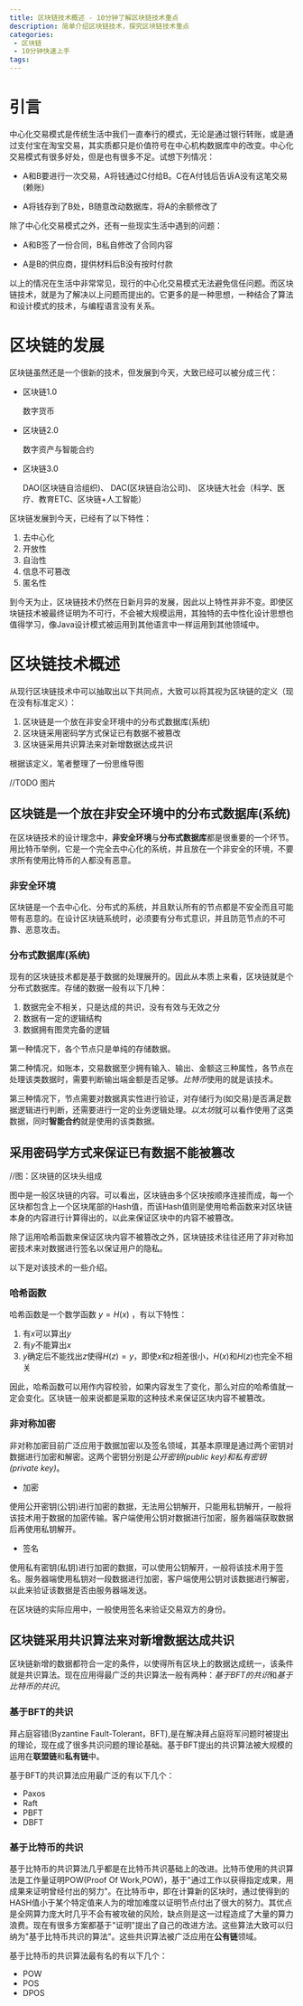 ```yaml
---
title: 区块链技术概述 - 10分钟了解区块链技术重点
description: 简单介绍区块链技术，探究区块链技术重点
categories:
 - 区块链
 - 10分钟快速上手
tags:
---
```


# 引言

中心化交易模式是传统生活中我们一直奉行的模式，无论是通过银行转账，或是通过支付宝在淘宝交易，其实质都只是价值符号在中心机构数据库中的改变。中心化交易模式有很多好处，但是也有很多不足。试想下列情况：

* A和B要进行一次交易，A将钱通过C付给B。C在A付钱后告诉A没有这笔交易(赖账)

* A将钱存到了B处，B随意改动数据库，将A的余额修改了

除了中心化交易模式之外，还有一些现实生活中遇到的问题：

* A和B签了一份合同，B私自修改了合同内容

* A是B的供应商，提供材料后B没有按时付款

以上的情况在生活中非常常见，现行的中心化交易模式无法避免信任问题。而区块链技术，就是为了解决以上问题而提出的。它更多的是一种思想，一种结合了算法和设计模式的技术，与编程语言没有关系。

# 区块链的发展

区块链虽然还是一个很新的技术，但发展到今天，大致已经可以被分成三代：

* 区块链1.0

    数字货币

* 区块链2.0

    数字资产与智能合约

* 区块链3.0

    DAO(区块链自洽组织)、 DAC(区块链自治公司)、 区块链大社会（科学、医疗、教育ETC、区块链+人工智能）

区块链发展到今天，已经有了以下特性：
1. 去中心化
2. 开放性
3. 自治性
4. 信息不可篡改
5. 匿名性

到今天为止，区块链技术仍然在日新月异的发展，因此以上特性并非不变。即使区块链技术被最终证明为不可行，不会被大规模运用，其独特的去中性化设计思想也值得学习，像Java设计模式被运用到其他语言中一样运用到其他领域中。

# 区块链技术概述

从现行区块链技术中可以抽取出以下共同点，大致可以将其视为区块链的定义（现在没有标准定义）：

1. 区块链是一个放在非安全环境中的分布式数据库(系统)
2. 区块链采用密码学方式保证已有数据不被篡改
3. 区块链采用共识算法来对新增数据达成共识

根据该定义，笔者整理了一份思维导图

//TODO 图片

## 区块链是一个放在非安全环境中的分布式数据库(系统)

在区块链技术的设计理念中，**非安全环境**与**分布式数据库**都是很重要的一个环节。用比特币举例，它是一个完全去中心化的系统，并且放在一个非安全的环境，不要求所有使用比特币的人都没有恶意。

### 非安全环境

区块链是一个去中心化、分布式的系统，并且默认所有的节点都是不安全而且可能带有恶意的。在设计区块链系统时，必须要有分布式意识，并且防范节点的不可靠、恶意攻击。

### 分布式数据库(系统)

现有的区块链技术都是基于数据的处理展开的。因此从本质上来看，区块链就是个分布式数据库。存储的数据一般有以下几种：

1. 数据完全不相关，只是达成的共识，没有有效与无效之分
2. 数据有一定的逻辑结构
3. 数据拥有图灵完备的逻辑

第一种情况下，各个节点只是单纯的存储数据。

第二种情况，如账本，交易数据至少拥有输入、输出、金额这三种属性，各节点在处理该类数据时，需要判断输出端金额是否足够。*比特币*使用的就是该技术。

第三种情况下，节点需要对数据真实性进行验证，对存储行为(如交易)是否满足数据逻辑进行判断，还需要进行一定的业务逻辑处理。*以太坊*就可以看作使用了这类数据，同时**智能合约**就是使用的该类数据。

## 采用密码学方式来保证已有数据不能被篡改

<!-- 
    写作思路：
    首先介绍区块链头部信息，前一个区块的Hash包含在后一个区块中，防止信息被篡改
    然后区块是如何使用哈希算法来进行包裹的

    介绍区块的组成
    区块链使用哈希算法来保证自身不被篡改
    交易是如何使用树来保证自身不被篡改的

    哈希算法是什么
    这样面临的攻击风险(区块链分叉)
 -->

//图：区块链的区块头组成

图中是一般区块链的内容。可以看出，区块链由多个区块按顺序连接而成，每一个区块都包含上一个区块尾部的Hash值，而该Hash值则是使用哈希函数来对区块链本身的内容进行计算得出的，以此来保证区块中的内容不被篡改。

除了运用哈希函数来保证区块内容不被篡改之外，区块链技术往往还用了非对称加密技术来对数据进行签名以保证用户的隐私。

以下是对该技术的一些介绍。

### 哈希函数

哈希函数是一个数学函数 $y=H(x)$ ，有以下特性：

1. 有$x$可以算出$y$
2. 有$y$不能算出$x$
3. $y$确定后不能找出$z$使得$H(z)=y$，即使$x$和$z$相差很小，$H(x)$和$H(z)$也完全不相关

因此，哈希函数可以用作内容校验，如果内容发生了变化，那么对应的哈希值就一定会变化。区块链一般来说都是采取的这种技术来保证区块内容不被篡改。

### 非对称加密

非对称加密目前广泛应用于数据加密以及签名领域，其基本原理是通过两个密钥对数据进行加密和解密。这两个密钥分别是*公开密钥(public key)*和*私有密钥(private key)*。

* 加密

使用公开密钥(公钥)进行加密的数据，无法用公钥解开，只能用私钥解开，一般将该技术用于数据的加密传输。客户端使用公钥对数据进行加密，服务器端获取数据后再使用私钥解开。

* 签名

使用私有密钥(私钥)进行加密的数据，可以使用公钥解开，一般将该技术用于签名。服务器端使用私钥对一段数据进行加密，客户端使用公钥对该数据进行解密，以此来验证该数据是否由服务器端发送。

在区块链的实际应用中，一般使用签名来验证交易双方的身份。

## 区块链采用共识算法来对新增数据达成共识

区块链新增的数据都符合一定的条件，以使得所有区块上的数据达成统一，该条件就是共识算法。现在应用得最广泛的共识算法一般有两种：*基于BFT的共识*和*基于比特币的共识*。

### 基于BFT的共识

拜占庭容错(Byzantine Fault-Tolerant，BFT),是在解决拜占庭将军问题时被提出的理论，现在成了很多共识问题的理论基础。基于BFT提出的共识算法被大规模的运用在**联盟链**和**私有链**中。

基于BFT的共识算法应用最广泛的有以下几个：

* Paxos
* Raft
* PBFT
* DBFT

### 基于比特币的共识

基于比特币的共识算法几乎都是在比特币共识基础上的改进。比特币使用的共识算法是工作量证明POW(Proof Of Work,POW)，基于"通过工作以获得指定成果，用成果来证明曾经付出的努力"。在比特币中，即在计算新的区块时，通过使得到的HASH值小于某个特定值来人为的增加难度以证明节点付出了很大的努力。其优点是全网算力庞大时几乎不会有被攻破的风险，缺点则是这一过程造成了大量的算力浪费。现在有很多方案都基于"证明"提出了自己的改进方法。这些算法大致可以归纳为"基于比特币共识的算法"。这些共识算法被广泛应用在**公有链**领域。

基于比特币的共识算法最有名的有以下几个：

* POW
* POS
* DPOS